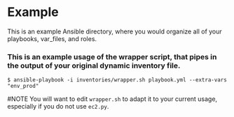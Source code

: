 # Example

This is an example Ansible directory, where you would organize all of your playbooks, var_files, and roles.


### This is an example usage of the wrapper script, that pipes in the output of your original dynamic inventory file.

```
$ ansible-playbook -i inventories/wrapper.sh playbook.yml --extra-vars "env_prod"
```


#NOTE
You will want to edit `wrapper.sh` to adapt it to your current usage, especially if you do not use `ec2.py`.
